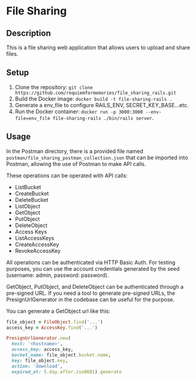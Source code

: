 # File Sharing

## Description

This is a file sharing web application that allows users to upload and share files. 

## Setup

1. Clone the repository: `git clone https://github.com/requiemformemories/file_sharing_rails.git`
2. Build the Docker image: `docker build -t file-sharing-rails .`
3. Generate a env_file to configure RAILS_ENV, SECRET_KEY_BASE...etc.
4. Run the Docker container: `docker run -p 3000:3000 --env-file=env_file file-sharing-rails ./bin/rails server`. 

## Usage

In the Postman directory, there is a provided file named `postman/file_sharing_postman_collection.json` that can be imported into Postman, allowing the use of Postman to make API calls.

These operations can be operated with API calls:
- ListBucket
- CreateBucket
- DeleteBucket
- ListObject
- GetObject
- PutObject
- DeleteObject
- Access Keys
- ListAccessKeys
- CreateAccessKey
- RevokeAccessKey

All operations can be authenticated via HTTP Basic Auth. For testing purposes, you can use the account credentials generated by the seed (username: admin, password: password).

GetObject, PutObject, and DeleteObject can be authenticated through a pre-signed URL. If you need a tool to generate pre-signed URLs, the PresignUrlGenerator in the codebase can be useful for the purpose.

You can generate a GetObject url like this:

```ruby
file_object = FileObject.find('...') 
access_key = AccessKey.find('...') 

PresignUrlGenerator.new(
  host: '<hostname>', 
  access_key: access_key,
  bucket_name: file_object.bucket.name, 
  key: file_object.key, 
  action: 'download', 
  expired_at: 5.day.after.iso8601).generate
```





